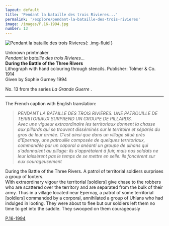 ```yaml
---
layout: default
title: 'Pendant la bataille des trois Rivieres...'
permalink: '/explore/pendant-la-bataille-des-trois-rivieres'
image: /images/P.16-1994.jpg
number: 13
---
```

![Pendant la bataille des trois Rivieres]({{site.baseurl}}/images/P.16-1994.jpg){: .img-fluid }

Unknown printmaker  
_Pendant la bataille des trois Rivieres..._  
**During the Battle of the Three Rivers**  
Lithograph with hand colouring through stencils. Publisher: Tolmer & Co. 1914  
Given by Sophie Gurney 1994

No. 13 from the series _La Grande Guerre_ .

* * *

The French caption with English translation:

> _PENDANT LA BATAILLE DES TROIS RIVIÈRES. UNE PATROUILLE DE TERRITORIAUX SURPREND UN GROUPE DE PILLARDS.  
Avec une vigueur extraordinaire les territoriaux donnent la chasse aux pillards qui se trouvent disséminés sur le territoire et séparés du gros de leur armée. C'est ainsi que dans un village situé près d'Epernay, une patrouille composée de quelques territoriaux, commandée par un caporal a anéanti un groupe de ulhans qui s'adonnaient au pillage: ils s'apprétaient à fuir, mais nos soldats ne leur laissèrent pas le temps de se mettre en selle: ils foncèrent sur eux courageusement_

During the Battle of the Three Rivers. A patrol of territorial soldiers surprises a group of looters.  
With extraordinary vigour the territorial \[soldiers\] give chase to the robbers who are scattered over the territory and are separated from the bulk of their army. Thus in a village located near Epernay, a patrol of some territorial \[soldiers\] commanded by a corporal, annihilated a group of Uhlans who had indulged in looting. They were about to flee but our soldiers left them no time to get into the saddle. They swooped on them courageously

[P.16-1994]({{site.collection_url}}id/object/198880)
